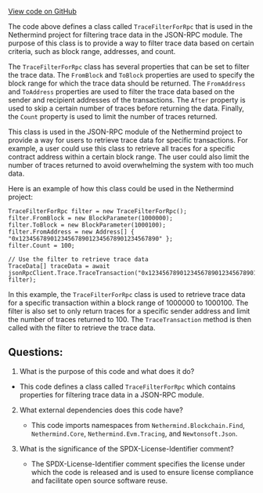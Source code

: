[View code on GitHub](https://github.com/nethermindeth/nethermind/Nethermind.JsonRpc/Modules/Trace/TraceFilterForRpc.cs)

The code above defines a class called `TraceFilterForRpc` that is used in the Nethermind project for filtering trace data in the JSON-RPC module. The purpose of this class is to provide a way to filter trace data based on certain criteria, such as block range, addresses, and count.

The `TraceFilterForRpc` class has several properties that can be set to filter the trace data. The `FromBlock` and `ToBlock` properties are used to specify the block range for which the trace data should be returned. The `FromAddress` and `ToAddress` properties are used to filter the trace data based on the sender and recipient addresses of the transactions. The `After` property is used to skip a certain number of traces before returning the data. Finally, the `Count` property is used to limit the number of traces returned.

This class is used in the JSON-RPC module of the Nethermind project to provide a way for users to retrieve trace data for specific transactions. For example, a user could use this class to retrieve all traces for a specific contract address within a certain block range. The user could also limit the number of traces returned to avoid overwhelming the system with too much data.

Here is an example of how this class could be used in the Nethermind project:

```
TraceFilterForRpc filter = new TraceFilterForRpc();
filter.FromBlock = new BlockParameter(1000000);
filter.ToBlock = new BlockParameter(1000100);
filter.FromAddress = new Address[] { "0x1234567890123456789012345678901234567890" };
filter.Count = 100;

// Use the filter to retrieve trace data
TraceData[] traceData = await jsonRpcClient.Trace.TraceTransaction("0x1234567890123456789012345678901234567890123456789012345678901234", filter);
```

In this example, the `TraceFilterForRpc` class is used to retrieve trace data for a specific transaction within a block range of 1000000 to 1000100. The filter is also set to only return traces for a specific sender address and limit the number of traces returned to 100. The `TraceTransaction` method is then called with the filter to retrieve the trace data.
## Questions: 
 1. What is the purpose of this code and what does it do?
   - This code defines a class called `TraceFilterForRpc` which contains properties for filtering trace data in a JSON-RPC module.

2. What external dependencies does this code have?
   - This code imports namespaces from `Nethermind.Blockchain.Find`, `Nethermind.Core`, `Nethermind.Evm.Tracing`, and `Newtonsoft.Json`.

3. What is the significance of the SPDX-License-Identifier comment?
   - The SPDX-License-Identifier comment specifies the license under which the code is released and is used to ensure license compliance and facilitate open source software reuse.